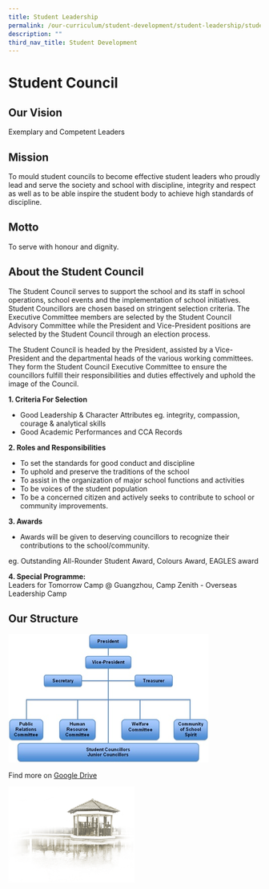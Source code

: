 ```yaml
---
title: Student Leadership
permalink: /our-curriculum/student-development/student-leadership/student-council
description: ""
third_nav_title: Student Development
---
```

# **Student Council**

## Our Vision

Exemplary and Competent Leaders

## Mission

To mould student councils to become effective student leaders who proudly lead and serve the society and school with discipline, integrity and respect as well as to be able inspire the student body to achieve high standards of discipline.

## Motto
To serve with honour and dignity.

## About the Student Council

The Student Council serves to support the school and its staff in school operations, school events and the implementation of school initiatives. Student Councillors are chosen based on stringent selection criteria. The Executive Committee members are selected by the Student Council Advisory Committee while the President and Vice-President positions are selected by the Student Council through an election process.

The Student Council is headed by the President, assisted by a Vice-President and the departmental heads of the various working committees. They form the Student Council Executive Committee to ensure the councillors fulfill their responsibilities and duties effectively and uphold the image of the Council.

  

**1. Criteria For Selection**

*   Good Leadership & Character Attributes eg. integrity, compassion, courage & analytical skills
*   Good Academic Performances and CCA Records


**2. Roles and Responsibilities**

*   To set the standards for good conduct and discipline
*   To uphold and preserve the traditions of the school
*   To assist in the organization of major school functions and activities
*   To be voices of the student population
*   To be a concerned citizen and actively seeks to contribute to school or community improvements.

**3. Awards**

*   Awards will be given to deserving councillors to recognize their contributions to the school/community.

eg. Outstanding All-Rounder Student Award, Colours Award, EAGLES award

  

**4. Special Programme:**    
Leaders for Tomorrow Camp @ Guangzhou, Camp Zenith - Overseas Leadership Camp

## Our Structure

![](/images/Student%20Councillor%20Chart.jpg)

Find more on [Google Drive](https://drive.google.com/drive/folders/1abDws-vWhZvykz2v9TO4UTnd-R-DVC9y)

<img src="/images/pavilion.png" 
     style="width:50%">